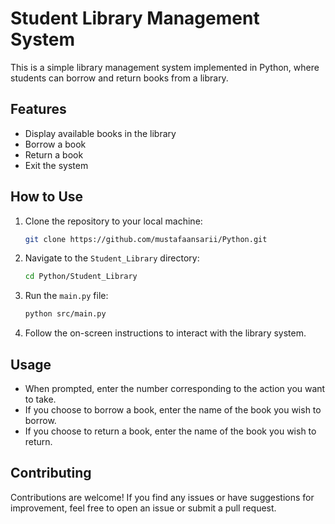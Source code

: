 
# Student Library Management System

This is a simple library management system implemented in Python, where students can borrow and return books from a library.

## Features

- Display available books in the library
- Borrow a book
- Return a book
- Exit the system

## How to Use

1. Clone the repository to your local machine:

   ```bash
   git clone https://github.com/mustafaansarii/Python.git
   ```

2. Navigate to the `Student_Library` directory:

   ```bash
   cd Python/Student_Library
   ```

3. Run the `main.py` file:

   ```bash
   python src/main.py
   ```

4. Follow the on-screen instructions to interact with the library system.

## Usage

- When prompted, enter the number corresponding to the action you want to take.
- If you choose to borrow a book, enter the name of the book you wish to borrow.
- If you choose to return a book, enter the name of the book you wish to return.

## Contributing

Contributions are welcome! If you find any issues or have suggestions for improvement, feel free to open an issue or submit a pull request.
